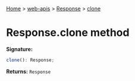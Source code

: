 [Home](./index) &gt; [web-apis](web-apis.md) &gt; [Response](web-apis.response.md) &gt; [clone](web-apis.response.clone.md)

# Response.clone method


**Signature:**
```javascript
clone(): Response;
```
**Returns:** `Response`

